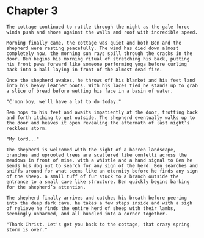 # Chapter 3

    The cottage continued to rattle through the night as the gale force winds push and shove against the walls and roof with incredible speed. 

    Morning finally came, the cottage was quiet and both Ben and the shepherd were resting peacefully. The wind has died down almost completely now, the morning sun rays spill through the cracks in the door. Ben begins his morning ritual of stretching his back, putting his front paws forward like someone performing yoga before curling back into a ball laying in front of the almost dead fire.

    Once the shepherd awakes, he throws off his blanket and his feet land into his heavy leather boots. With his laces tied he stands up to grab a slice of bread before wetting his face in a basin of water.

    "C'mon boy, we'll have a lot to do today."

    Ben hops to his feet and awaits impatiently at the door, trotting back and forth itching to get outside. The shepherd eventually walks up to the door and heaves it open revealing the aftermath of last night’s reckless storm.

    "My lord..."

    The shepherd is welcomed with the sight of a barren landscape, branches and uprooted trees are scattered like confetti across the meadows in front of mine. with a whistle and a hand signal to Ben he sends his dog out to search for any sign of the herd. Ben searches and sniffs around for what seems like an eternity before he finds any sign of the sheep. a small tuff of fur stuck to a branch outside the entrance to a small cave like structure. Ben quickly begins barking for the shepherd’s attention.

    The shepherd finally arrives and catches his breath before peering into the deep dark cave. he takes a few steps inside and with a sigh of relieve he finds the entire herd of sheep with their lambs, seemingly unharmed, and all bundled into a corner together.

    "Thank Christ. Let's get you back to the cottage, that crazy spring storm is over."
    
